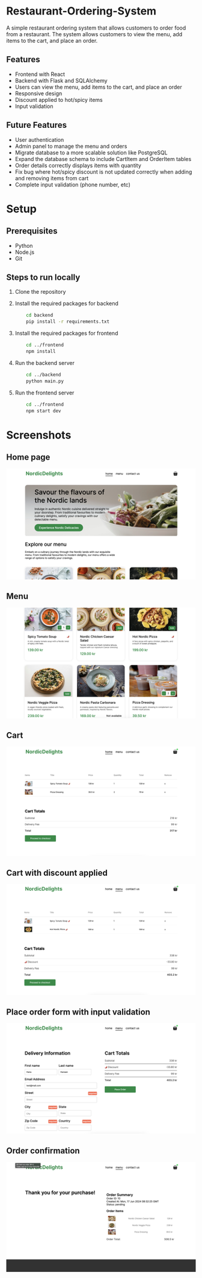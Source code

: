 # Restaurant-Ordering-System

A simple restaurant ordering system that allows customers to order food from a restaurant. The system allows customers to view the menu, add items to the cart, and place an order. 

## Features
 
- Frontend with React
- Backend with Flask and SQLAlchemy
- Users can view the menu, add items to the cart, and place an order
- Responsive design
- Discount applied to hot/spicy items
- Input validation

## Future Features

- User authentication
- Admin panel to manage the menu and orders
- Migrate database to a more scalable solution like PostgreSQL
- Expand the database schema to include CartItem and OrderItem tables
- Order details correctly displays items with quantity
- Fix bug where hot/spicy discount is not updated correctly when adding and removing items from cart
- Complete input validation (phone number, etc)

# Setup

## Prerequisites

- Python
- Node.js
- Git

## Steps to run locally

1. Clone the repository
   
2. Install the required packages for backend
    ```bash
        cd backend
        pip install -r requirements.txt
    ```

1. Install the required packages for frontend
    ```bash
        cd ../frontend
        npm install
    ```
    
1. Run the backend server
    ```bash
        cd ../backend
        python main.py
    ```
    
2. Run the frontend server
    ```bash
        cd ../frontend
        npm start dev
    ``` 
    

# Screenshots

## Home page
![home](/Screenshots/home_page.png "Home page")

## Menu
![menu](/Screenshots/menu2.png "Menu")

## Cart
![cart](/Screenshots/cart.png "Cart")

## Cart with discount applied
![cart_with_discount](/Screenshots/cart_with_discount.png "Cart with discount applied")

## Place order form with input validation
![order_form](/Screenshots/place_order_with_validation.png "Place order form with input validation")

## Order confirmation
![order](/Screenshots/order_confirmation.png "Order confirmation")